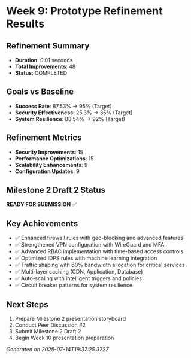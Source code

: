 # Week 9: Prototype Refinement Results

## Refinement Summary
- **Duration**: 0.01 seconds
- **Total Improvements**: 48
- **Status**: COMPLETED

## Goals vs Baseline
- **Success Rate**: 87.53% → 95% (Target)
- **Security Effectiveness**: 25.3% → 35% (Target)
- **System Resilience**: 88.54% → 92% (Target)

## Refinement Metrics
- **Security Improvements**: 15
- **Performance Optimizations**: 15
- **Scalability Enhancements**: 9
- **Configuration Updates**: 9

## Milestone 2 Draft 2 Status
**READY FOR SUBMISSION** ✅

## Key Achievements
- ✅ Enhanced firewall rules with geo-blocking and advanced features
- ✅ Strengthened VPN configuration with WireGuard and MFA
- ✅ Advanced RBAC implementation with time-based access controls
- ✅ Optimized IDPS rules with machine learning integration
- ✅ Traffic shaping with 60% bandwidth allocation for critical services
- ✅ Multi-layer caching (CDN, Application, Database)
- ✅ Auto-scaling with intelligent triggers and policies
- ✅ Circuit breaker patterns for system resilience

## Next Steps
1. Prepare Milestone 2 presentation storyboard
2. Conduct Peer Discussion #2
3. Submit Milestone 2 Draft 2
4. Begin Week 10 presentation preparation

*Generated on 2025-07-14T19:37:25.372Z*

